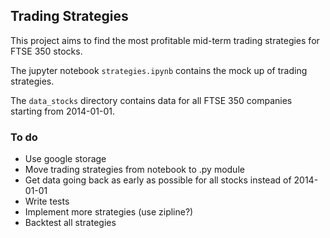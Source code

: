 ## Trading Strategies

This project aims to find the most profitable mid-term trading strategies for FTSE 350 stocks. 

The jupyter notebook `strategies.ipynb` contains the mock up of trading strategies. 

The `data_stocks` directory contains data for all FTSE 350 companies starting from 2014-01-01.

### To do
- Use google storage
- Move trading strategies from notebook to .py module
- Get data going back as early as possible for all stocks instead of 2014-01-01
- Write tests
- Implement more strategies (use zipline?)
- Backtest all strategies




